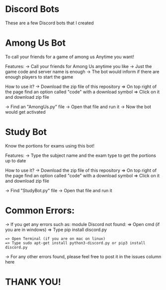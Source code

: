 # Discord Bots
These are a few Discord bots that I created

# Among Us Bot
To call your friends for a game of among us Anytime you want!

Features:
-> Call your friends for Among Us anytime you like
-> Just the game code and server name is enough
-> The bot would inform if there are enough players to start the game

How to use it?
-> Download the zip file of this repository
    => On top right of the page find an option called "code" with a download symbol
    => Click on it and download zip file

-> Find an "AmongUs.py" file
-> Open that file and run it
-> Now the bot would get activated

# Study Bot
Know the portions for exams using this bot!

Features:
-> Type the subject name and the exam type to get the portions up to date

How to use it?
-> Download the zip file of this repository
    => On top right of the page find an option called "code" with a download symbol
    => Click on it and download zip file

-> Find "StudyBot.py" file
-> Open that file and run it

# Common Errors:
-> If you get any errors such as: module Discord not found:
    => Open cmd (if you are in windows)
    => Type pip install discord.py
    
    => Open Terminal (if you are on mac on linux)
    => Type sudo apt-get install python3-discord.py or pip3 install discord.py
 
-> For any other errors found, please feel free to post it in the issues column here

# THANK YOU!
